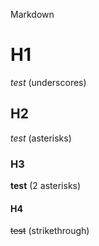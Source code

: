 Markdown

# H1
_test_ (underscores)

## H2
*test* (asterisks)

### H3
**test** (2 asterisks)

#### H4
~~test~~ (strikethrough)
